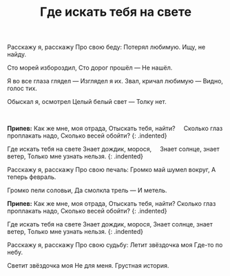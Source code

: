 ﻿---
layout: lyrics
title: Где искать тебя на свете
---

<span class="Em"></span>Расскажу<span class="D"></span> я, расскажу<span class="Am"></span>
Про свою<span class="Bm"></span> беду:
<span class="Em"></span>Потеря<span class="D"></span>л любимую<span class="Am"></span>.
Ищу, не<span class="Bm"></span> найду.

<span class="Em"></span>Сто морей изборозди<span class="D"></span>л,
Сто доро<span class="Am"></span>г прошёл —
Не<span class="Bm"></span> нашёл.

<span class="Em"></span>Я во все гла<span class="D"></span>за гляде<span class="Am"></span>л —
Изгляде<span class="Bm"></span>л я их.
<span class="Em"></span>Звал, кри<span class="D"></span>чал любиму<span class="Am"></span>ю —
Видно, го<span class="Bm"></span>лос тих.

<span class="Em"></span>Обыска<span class="D"></span>л я, осмотре<span class="Am"></span>л
Целый бе<span class="Bm"></span>лый свет —
То<span class="Am"></span>лку не<span class="D"></span>т.

<span class="C"></span>&nbsp;&nbsp;<span class="E"></span>&nbsp;&nbsp;

**Припев:**
<span class="Am"></span>Как же мне<span class="D"></span>, моя<span class="G"></span> о<span class="C"></span>тра<span class="Em"></span>да<span class="Am"></span>,
<span class="B7"></span>Отыскать тебя, найти<span class="Em"></span>?&nbsp;&nbsp;&nbsp;&nbsp;<span class="E"></span>
<span class="Am"></span>Сколько гла<span class="D"></span>з про<span class="G"></span>плака<span class="C"></span>ть на<span class="Em"></span>до<span class="Am"></span>,
<span class="B7"></span>Сколько весей обойти<span class="Em"></span>?
{: .indented}
 
<span class="Am"></span>Где искать те<span class="D"></span>бя<span class="G"></span> на<span class="C"></span> све<span class="Em"></span>те<span class="Am"></span>
<span class="B7"></span>Знает дождик, морося<span class="Em"></span>,&nbsp;&nbsp;&nbsp;&nbsp;<span class="E"></span>
<span class="Am"></span>Знает со<span class="D"></span>лнце<span class="G"></span>, знае<span class="C"></span>т ве<span class="Em"></span>те<span class="Am"></span>р,
<span class="B7"></span>Только мне узнать нельзя<span class="Em"></span>.
{: .indented}

Расскажу я, расскажу
Про свою печаль:
Громко май шумел вокруг,
А теперь февраль.

Громко пели соловьи,
Да смолкла трель —
И метель.

**Припев:**
Как же мне, моя отрада,
Отыскать тебя, найти?
Сколько глаз проплакать надо,
Сколько весей обойти?
{: .indented}
 
Где искать тебя на свете
Знает дождик, морося,
Знает солнце, знает ветер,
Только мне узнать нельзя.
{: .indented}

Расскажу я, расскажу
Про свою судьбу:
Летит звёздочка моя
Где-то по небу.

Светит звёздочка моя
Не для меня.
Грустная история.
